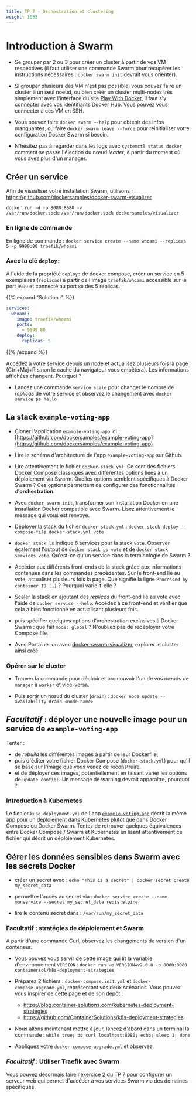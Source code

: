 ```yaml
---
title: TP 7 - Orchestration et clustering
weight: 1055
---
```


<!-- - Cloner l'application exemple ici : [https://gitlab.com/e-lie/getstarted_docker.git](https://gitlab.com/e-lie/getstarted_docker.git) -->

# Introduction à Swarm


- Se grouper par 2 ou 3 pour créer un cluster à partir de vos VM respectives (il faut utiliser une commande Swarm pour récupérer les instructions nécessaires : `docker swarm init` devrait vous orienter).

- Si grouper plusieurs des VM n'est pas possible, vous pouvez faire un cluster à un seul noeud, ou bien créer un cluster multi-nodes très simplement avec l'interface du site [Play With Docker](https://labs.play-with-docker.com/), il faut s'y connecter avec vos identifiants Docker Hub. Vous pouvez vous connecter à ces VM en SSH.

- Vous pouvez faire `docker swarm --help` pour obtenir des infos manquantes, ou faire `docker swarm leave --force` pour réinitialiser votre configuration Docker Swarm si besoin.

- N'hésitez pas à regarder dans les logs avec `systemctl status docker` comment se passe l'élection du nœud *leader*, à partir du moment où vous avez plus d'un manager.


## Créer un service

Afin de visualiser votre installation Swarm, utilisons : <https://github.com/dockersamples/docker-swarm-visualizer>

`docker run -d -p 8080:8080 -v /var/run/docker.sock:/var/run/docker.sock dockersamples/visualizer`

### En ligne de commande

En ligne de commande :
`docker service create --name whoami --replicas 5 -p 9999:80 traefik/whoami`

### Avec la clé `deploy:`

A l'aide de la propriété `deploy:` de docker compose, créer un service en 5 exemplaires (`replicas`) à partir de l'image `traefik/whoami` accessible sur le port `9999` et connecté au port `80` des 5 replicas.


{{% expand "Solution :" %}}

```yml
services:
  whoami:
    image: traefik/whoami
    ports:
      - 9999:80
    deploy:
      replicas: 5
```

{{% /expand %}}

Accédez à votre service depuis un node et actualisez plusieurs fois la page (Ctrl+Maj+R sinon le cache du navigateur vous embêtera). Les informations affichées changent. Pourquoi ?

- Lancez une commande `service scale` pour changer le nombre de *replicas* de votre service et observez le changement avec `docker service ps hello`

## La stack `example-voting-app`

- Cloner l'application `example-voting-app` ici : [https://github.com/dockersamples/example-voting-app](https://github.com/dockersamples/example-voting-app)

- Lire le schéma d'architecture de l'app `example-voting-app` sur Github.

- Lire attentivement le fichier `docker-stack.yml`. Ce sont des fichiers Docker Compose classiques avec différentes options liées à un déploiement via Swarm. Quelles options semblent spécifiques à Docker Swarm ? Ces options permettent de configurer des fonctionnalités d'**orchestration**.

<!-- - En suivant le [guide Docker de découverte de Swarm à partir de la partie 4](https://docs.docker.com/get-started/part4/), créez un fichier docker-compose qui package l'application exemple avec un container `redis` joignable via le hostname `redis` et le port 6379. -->

- Avec `docker swarm init`, transformer son installation Docker en une installation Docker compatible avec Swarm. Lisez attentivement le message qui vous est renvoyé.

- Déployer la stack du fichier `docker-stack.yml` : `docker stack deploy --compose-file docker-stack.yml vote`

- `docker stack ls` indique 6 services pour la stack `vote`. Observer également l'output de `docker stack ps vote` et de `docker stack services vote`. Qu'est-ce qu'un service dans la terminologie de Swarm ?

- Accéder aux différents front-ends de la stack grâce aux informations contenues dans les commandes précédentes. Sur le front-end lié au vote, actualiser plusieurs fois la page. Que signifie la ligne `Processed by container ID […]` ? Pourquoi varie-t-elle ?

- Scaler la stack en ajoutant des _replicas_ du front-end lié au vote avec l'aide de `docker service --help`. Accédez à ce front-end et vérifier que cela a bien fonctionné en actualisant plusieurs fois.

<!-- - Comment ne pas exposer les ports de tous nos hôtes à tout l'internet ? -->

<!-- --publish mode=host,target=80,published=8080 -->

- puis spécifier quelques options d'orchestration exclusives à Docker Swarm : que fait `mode: global` ?  N'oubliez pas de redéployer votre Compose file.

- Avec Portainer ou avec [docker-swarm-visualizer](https://github.com/dockersamples/docker-swarm-visualizer), explorer le cluster ainsi créé.

### Opérer sur le cluster

- Trouver la commande pour déchoir et promouvoir l'un de vos nœuds de `manager` à `worker` et vice-versa.

- Puis sortir un nœud du cluster (`drain`) : `docker node update --availability drain <node-name>`

## _Facultatif_ : déployer une nouvelle image pour un service de `example-voting-app`

Tenter :

- de _rebuild_ les différentes images à partir de leur Dockerfile,
- puis d'éditer votre fichier Docker Compose (`docker-stack.yml`) pour qu'il se base sur l'image que vous venez de reconstruire.
- et de déployer ces images, potentiellement en faisant varier les options de `update_config:`. Un message de warning devrait apparaître, pourquoi ?

### Introduction à Kubernetes

Le fichier `kube-deployment.yml` de l'app [`example-voting-app`](https://github.com/dockersamples/example-voting-app) décrit la même app pour un déploiement dans Kubernetes plutôt que dans Docker Compose ou Docker Swarm. Tentez de retrouver quelques équivalences entre Docker Compose / Swarm et Kubernetes en lisant attentivement ce fichier qui décrit un déploiement Kubernetes.


## Gérer les données sensibles dans Swarm avec les secrets Docker

- créer un secret avec : `echo "This is a secret" | docker secret create my_secret_data`

- permettre l'accès au secret via : `docker service create --name monservice --secret my_secret_data redis:alpine`

- lire le contenu secret dans : `/var/run/my_secret_data`

<!--
## Installons Portainer

Portainer est une interface web de base pour gérer un cluster docker.

```bash
docker service create \
      --name portainer \
      --publish 9000:9000 \
      --constraint 'node.role == manager' \
      --mount type=bind,src=/var/run/docker.sock,dst=/var/run/docker.sock \
      portainer/portainer \
      -H unix:///var/run/docker.sock
```

- Listez les services
- Inspectez le service portainer avec l'option --pretty
- Ouvrez la page avec `firefox http://$(docker-machine ip <machine_manager>):9000` -->

<!-- # Installer un loadbalancer HAProxy

- [https://github.com/docker/dockercloud-haproxy/tree/master](https://github.com/docker/dockercloud-haproxy/tree/master) -->



### Facultatif : stratégies de déploiement et Swarm

A partir d'une commande Curl, observez les changements de version d'un conteneur.
- Vous pouvez vous servir de cette image qui lit la variable d'environnement `VERSION` :
`docker run -e VERSION=v2.0.0 -p 8080:8080 containersol/k8s-deployment-strategies`

- Préparez 2 fichiers : `docker-compose.init.yml` et `docker-compose.upgrade.yml`, représentant vos deux scénarios. Vous pouvez vous inspirer de cette page et de son dépôt :
  - <https://blog.container-solutions.com/kubernetes-deployment-strategies>
  - <https://github.com/ContainerSolutions/k8s-deployment-strategies>

- Nous allons maintenant mettre à jour, lancez d'abord dans un terminal la commande : `while true; do curl localhost:8080; echo; sleep 1; done`

- Appliquez votre `docker-compose.upgrade.yml` et observez


<!-- ### Facultatif : cluster Postgres haute dispo et Swarm -->
<!-- https://www.crunchydata.com/blog/an-easy-recipe-for-creating-a-postgresql-cluster-with-docker-swarm -->


### _Facultatif :_ Utiliser Traefik avec Swarm

Vous pouvez désormais faire [l'exercice 2 du TP 7](../7-tp-traefik) pour configurer un serveur web qui permet d'accéder à vos services Swarm via des domaines spécifiques.


<!-- ### *Facultatif :* du monitoring de cluster Docker Swarm avec *Prometheus*

Suivre ce tutoriel pour du monitoring d'un cluster Docker Swarm : <https://prometheus.io/docs/guides/dockerswarm> -->